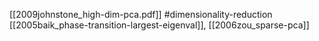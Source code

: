 [[2009johnstone_high-dim-pca.pdf]]
#dimensionality-reduction
[[2005baik_phase-transition-largest-eigenval]], [[2006zou_sparse-pca]]

